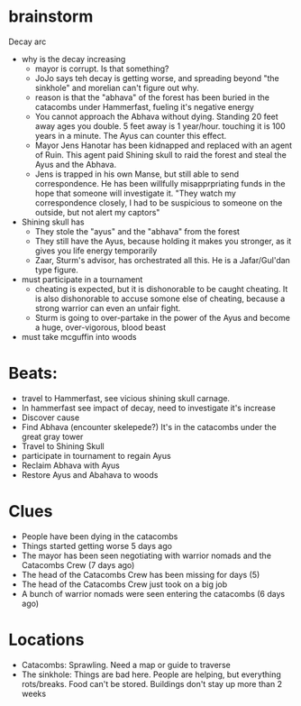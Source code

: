 # brainstorm

Decay arc
- why is the decay increasing
    - mayor is corrupt. Is that something?
    - JoJo says teh decay is getting worse, and spreading beyond "the sinkhole" and morelian can't figure out why.
    - reason is that the "abhava" of the forest has been buried in the catacombs under Hammerfast, fueling it's negative energy
    - You cannot approach the Abhava without dying. Standing 20 feet away ages you double. 5 feet away is 1 year/hour. touching it is 100 years in a minute. The Ayus can counter this effect.
    - Mayor Jens Hanotar has been kidnapped and replaced with an agent of Ruin. This agent paid Shining skull to raid the forest and steal the Ayus and the Abhava.
    - Jens is trapped in his own Manse, but still able to send correspondence. He has been willfully misapprpriating funds in the hope that someone will investigate it. "They watch my correspondence closely, I had to be suspicious to someone on the outside, but not alert my captors"
- Shining skull has 
    - They stole the "ayus" and the "abhava" from the forest
    - They still have the Ayus, because holding it makes you stronger, as it gives you life energy temporarily
    - Zaar, Sturm's advisor, has orchestrated all this. He is a Jafar/Gul'dan type figure.
- must participate in a tournament
    - cheating is expected, but it is dishonorable to be caught cheating. It is also dishonorable to accuse somone else of cheating, because a strong warrior can even an unfair fight.
    - Sturm is going to over-partake in the power of the Ayus and become a huge, over-vigorous, blood beast
- must take mcguffin into woods

# Beats:

* travel to Hammerfast, see vicious shining skull carnage.
* In hammerfast see impact of decay, need to investigate it's increase
* Discover cause
* Find Abhava (encounter skelepede?) It's in the catacombs under the great gray tower
* Travel to Shining Skull
* participate in tournament to regain Ayus
* Reclaim Abhava with Ayus
* Restore Ayus and Abahava to woods

# Clues

* People have been dying in the catacombs
* Things started getting worse 5 days ago
* The mayor has been seen negotiating with warrior nomads and the Catacombs Crew (7 days ago)
* The head of the Catacombs Crew has been missing for days (5)
* The head of the Catacombs Crew just took on a big job
* A bunch of warrior nomads were seen entering the catacombs (6 days ago)


# Locations

* Catacombs: Sprawling. Need a map or guide to traverse
* The sinkhole: Things are bad here. People are helping, but everything rots/breaks. Food can't be stored. Buildings don't stay up more than 2 weeks